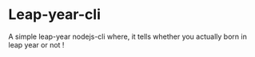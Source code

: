 # Leap-year-cli

A simple leap-year nodejs-cli where, it tells whether you actually born in leap year or not !

